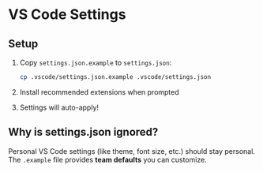 # VS Code Settings

## Setup

1. Copy `settings.json.example` to `settings.json`:
   ```bash
   cp .vscode/settings.json.example .vscode/settings.json
   ```

2. Install recommended extensions when prompted

3. Settings will auto-apply!

## Why is settings.json ignored?

Personal VS Code settings (like theme, font size, etc.) should stay personal. The `.example` file provides **team defaults** you can customize.
